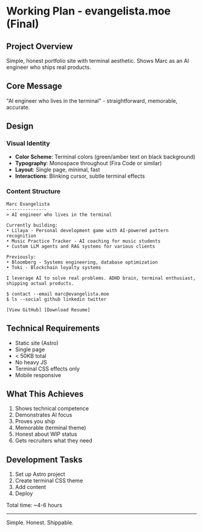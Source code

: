 # Working Plan - evangelista.moe (Final)

## Project Overview

Simple, honest portfolio site with terminal aesthetic. Shows Marc as an AI engineer who ships real products.

## Core Message

"AI engineer who lives in the terminal" - straightforward, memorable, accurate.

## Design

### Visual Identity
- **Color Scheme**: Terminal colors (green/amber text on black background)
- **Typography**: Monospace throughout (Fira Code or similar)
- **Layout**: Single page, minimal, fast
- **Interactions**: Blinking cursor, subtle terminal effects

### Content Structure

```
Marc Evangelista
---------------
> AI engineer who lives in the terminal

Currently building:
• Lilaya - Personal development game with AI-powered pattern recognition
• Music Practice Tracker - AI coaching for music students  
• Custom LLM agents and RAG systems for various clients

Previously:
• Bloomberg - Systems engineering, database optimization
• Toki - Blockchain loyalty systems

I leverage AI to solve real problems. ADHD brain, terminal enthusiast,
shipping actual products.

$ contact --email marc@evangelista.moe
$ ls --social github linkedin twitter

[View GitHub] [Download Resume]
```

## Technical Requirements

- Static site (Astro)
- Single page
- < 50KB total
- No heavy JS
- Terminal CSS effects only
- Mobile responsive

## What This Achieves

1. Shows technical competence
2. Demonstrates AI focus
3. Proves you ship
4. Memorable (terminal theme)
5. Honest about WIP status
6. Gets recruiters what they need

## Development Tasks

1. Set up Astro project
2. Create terminal CSS theme
3. Add content
4. Deploy

Total time: ~4-6 hours

---

Simple. Honest. Shippable.